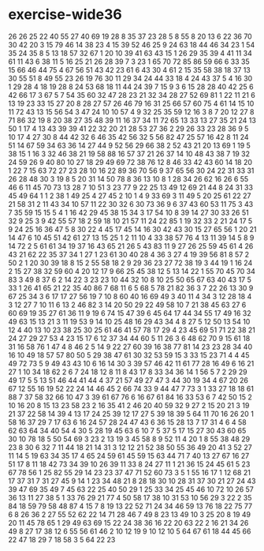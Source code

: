 # exercise-wide36
26
26
25
22
40
55
27
40
69
19
28
8
35
37
23
28
5
8
55
8
20
13
6
22
36
70
30
42
20
3
15
79
46
14
38
23
4
15
39
52
46
25
9
24
63
18
44
46
34
23
1
54
35
24
35
8
5
13
18
57
32
67
1
20
10
39
41
63
43
15
1
26
29
35
39
4
41
11
34
61
11
43
6
38
11
5
16
25
21
26
28
39
7
3
23
1
65
70
72
85
86
59
66
6
33
35
15
66
46
44
75
4
67
56
51
43
42
23
61
6
43
30
4
61
2
15
35
58
38
18
37
13
30
55
51
8
49
55
23
26
19
76
30
11
29
34
24
44
33
18
4
24
43
37
5
4
16
30
1
29
28
4
18
19
28
8
24
53
68
18
11
44
24
39
7
15
9
3
6
15
28
28
40
42
25
6
42
66
17
3
67
5
7
54
35
60
32
47
28
23
21
32
34
28
27
52
69
81
1
22
11
21
6
13
19
23
33
15
27
20
8
28
27
57
26
46
79
16
31
25
66
57
60
75
4
61
14
15
10
11
72
43
13
15
56
54
3
47
24
10
10
57
4
9
32
25
35
59
12
16
3
8
7
20
12
27
8
71
86
32
19
8
20
38
27
35
48
39
11
16
37
34
11
72
65
13
33
13
27
35
21
24
13
50
1
17
4
13
43
39
39
41
22
32
20
21
28
53
27
36
2
29
26
33
23
28
36
9
5
10
17
4
27
30
8
44
42
32
6
46
35
42
56
32
5
56
82
47
25
57
16
42
8
11
24
51
14
67
59
34
63
36
14
27
44
9
52
56
29
66
38
2
52
43
21
20
13
69
1
19
5
38
15
1
16
3
32
46
38
21
19
58
88
16
57
37
21
26
37
14
10
48
43
38
7
19
32
24
59
26
9
40
80
10
27
18
29
49
69
72
38
76
12
8
46
33
42
43
60
14
18
20
1
22
7
15
63
72
27
23
28
10
16
22
89
36
70
56
9
37
65
56
30
24
22
31
33
31
26
28
48
30
3
19
8
5
20
31
14
50
78
8
36
13
10
8
1
28
34
26
62
16
26
6
55
46
6
11
45
70
73
13
28
7
10
51
3
23
77
9
22
25
13
49
12
69
21
44
8
24
31
33
45
49
64
1
1
2
38
1
49
25
4
27
45
2
10
1
4
9
33
69
3
11
49
5
20
25
61
22
27
21
58
31
2
11
43
34
10
57
11
22
30
32
6
30
73
36
9
6
37
43
60
53
11
75
3
43
7
35
59
15
15
5
4
1
16
42
29
45
38
15
34
3
17
54
10
8
39
14
27
30
33
26
51
32
9
25
3
9
42
55
57
18
2
59
18
10
21
57
11
24
22
85
1
19
32
33
2
21
24
17
5
9
24
25
16
36
47
5
8
30
22
4
45
17
45
14
16
30
42
43
30
15
27
65
56
1
20
21
14
47
6
10
45
51
42
61
27
13
15
25
1
2
11
10
4
33
38
57
76
4
13
11
39
14
5
8
9
14
72
2
5
61
61
34
19
37
16
43
65
21
26
5
43
83
11
9
27
26
25
59
45
61
4
26
43
21
62
22
35
37
34
1
27
1
23
61
30
40
28
4
36
3
27
4
19
39
56
81
8
57
2
50
2
1
20
30
39
18
8
15
2
55
58
18
2
9
29
36
23
27
72
38
19
3
44
19
1
16
24
2
15
27
38
32
59
60
4
20
12
17
9
66
25
45
38
12
5
13
14
22
1
55
70
45
70
34
83
3
49
8
37
6
2
14
22
3
23
23
10
44
32
10
8
10
25
50
65
67
63
40
43
17
5
33
1
26
41
65
21
22
35
40
86
7
68
11
6
5
68
5
78
21
82
36
3
7
22
26
13
30
9
67
25
34
3
6
17
17
27
56
19
7
10
8
60
40
16
69
49
3
40
11
4
34
3
12
28
18
4
3
12
27
7
10
11
6
13
2
46
82
3
14
20
50
29
22
49
58
10
7
21
38
45
63
27
6
60
69
19
35
27
61
36
11
9
19
6
74
15
47
39
6
45
64
17
44
34
55
17
49
16
32
49
63
15
13
21
3
11
19
53
9
14
10
25
48
16
29
43
34
4
8
27
5
12
50
13
54
10
12
4
40
13
10
23
38
25
30
25
61
46
41
57
78
17
29
4
23
45
69
51
71
22
38
21
24
27
29
27
53
4
23
15
17
6
12
37
34
44
60
5
11
26
3
6
48
62
70
9
15
61
18
31
16
58
76
1
47
4
8
46
2
5
14
9
22
27
60
39
16
38
77
81
14
23
23
28
34
40
16
10
49
18
57
57
80
50
5
29
38
47
61
30
32
53
59
15
3
33
15
23
71
4
4
45
49
72
73
5
9
49
43
43
10
6
16
14
30
3
39
57
46
42
11
61
77
28
16
49
6
16
21
27
1
10
34
18
62
2
6
7
24
18
12
8
11
8
43
17
8
33
34
36
14
1
56
5
7
2
29
29
49
17
5
5
13
51
46
44
41
44
4
37
21
57
49
27
47
3
44
30
19
34
4
67
20
26
67
12
55
16
19
52
22
24
14
46
45
2
66
74
33
9
44
47
7
73
3
1
33
27
18
18
61
88
7
37
58
32
66
10
47
3
39
61
67
76
6
16
67
61
84
16
33
53
6
7
42
50
15
2
10
16
20
8
15
13
23
58
23
2
16
35
41
2
46
20
40
59
32
9
27
2
15
20
21
3
19
21
37
22
58
14
39
4
13
17
24
25
39
12
17
27
5
39
18
39
5
64
11
70
16
26
20
1
58
16
37
29
7
17
63
6
16
24
57
28
24
47
43
6
36
15
28
13
7
17
31
4
6
4
58
62
63
64
34
40
54
4
30
5
28
19
45
63
6
10
7
5
37
5
17
15
27
30
43
60
65
30
10
78
18
5
50
54
69
3
23
2
13
19
3
45
58
8
9
52
11
4
20
1
8
55
38
48
29
23
8
30
6
32
7
11
44
18
21
14
31
3
12
12
21
52
38
50
55
36
49
20
41
3
52
27
11
14
5
19
63
34
35
17
4
65
24
59
61
45
59
15
63
44
71
7
40
13
27
67
16
27
51
17
8
11
18
42
73
34
39
10
26
39
11
33
8
24
27
11
1
21
36
15
24
45
61
5
23
67
78
56
1
25
82
55
29
14
23
23
37
47
71
52
60
73
3
5
1
55
16
17
1
12
68
21
17
37
31
7
31
27
45
9
14
1
23
34
48
21
8
28
18
30
10
28
31
37
30
21
27
24
43
39
47
69
35
49
7
45
63
22
25
40
50
29
1
25
33
34
25
45
46
10
72
10
26
57
36
13
11
27
38
5
1
33
76
29
21
77
4
50
58
17
38
10
31
53
10
56
29
3
22
2
35
84
18
59
79
58
48
87
4
15
7
8
19
13
22
52
71
24
34
46
59
13
76
18
22
75
77
6
8
26
36
2
27
55
52
62
22
14
71
28
46
7
49
8
23
13
49
10
3
25
20
8
19
49
20
11
45
78
65
1
29
49
63
69
15
22
24
38
36
16
22
20
63
22
2
16
21
34
26
49
8
27
17
38
12
6
55
56
61
46
2
10
12
19
9
10
12
10
5
64
67
61
18
44
45
66
22
47
18
29
7
18
58
3
5
64
22
23
